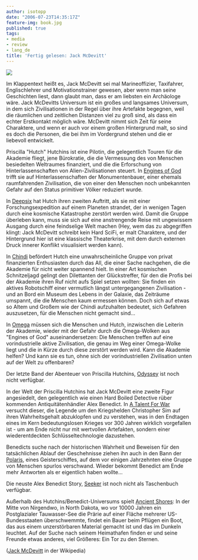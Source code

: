 ```yaml
---
author: isotopp
date: "2006-07-23T14:35:17Z"
feature-img: book.jpg
published: true
tags:
- media
- review
- lang_de
title: 'Fertig gelesen: Jack McDevitt'
---
```


![](https://blog.koehntopp.info/uploads/jackmvdevitt.jpg)

Im Klappentext heißt es, Jack McDevitt sei mal Marineoffizier, Taxifahrer, Englischlehrer und Motivationstrainer gewesen, aber wenn man seine Geschichten liest, dann glaubt man, dass er am liebsten ein Archäologe wäre.
Jack McDevitts Universum ist ein großes und langsames Universum, in dem sich Zivilisationen in der Regel über ihre Artefakte begegnen, weil die räumlichen und zeitlichen Distanzen viel zu groß sind, als dass ein echter Erstkontakt möglich wäre.
McDevitt nimmt sich Zeit für seine Charaktere, und wenn er auch vor einem großen Hintergrund malt, so sind es doch die Personen, die bei ihm im Vordergrund stehen und die er liebevoll entwickelt.

Priscilla "Hutch" Hutchins ist eine Pilotin, die gelegentlich Touren für die Akademie fliegt, jene Bürokratie, die die Vermessung des von Menschen besiedelten Weltraumes finanziert, und die die Erforschung von Hinterlassenschaften von Alien-Zivilisationen steuert.
In [Engines of God](http://www.amazon.de/gp/product/0441002846/)
trifft sie auf Hinterlassenschaften der Monumentenbauer, einer ehemals raumfahrenden Zivilisation, die von einer den Menschen noch unbekannten Gefahr auf den Status primitiver Völker reduziert wurde.

In [Deepsix](http://www.amazon.de/gp/product/0061020060/) hat Hutch ihren zweiten Auftritt, als sie mit einer Forschungsexpedition auf einem Planeten strandet, der in wenigen Tagen durch eine kosmische Katastrophe zerstört werden wird.
Damit die Gruppe überleben kann, muss sie sich auf eine anstrengende Reise mit ungewissem Ausgang durch eine feindselige Welt machen (Hey, wem das zu abgegriffen klingt: Jack McDevitt schreibt kein Hard SciFi, er malt Charaktere, und der Hintergrund hier ist eine klassische Theaterkrise, mit dem durch externen Druck innerer Konflikt visualisiert werden kann).

In [Chindi](http://www.amazon.de/gp/product/0441011020/) befördert Hutch eine unwahrscheinliche Gruppe von privat finanzierten Enthusiasten durch das All, die einer Sache nachgehen, die die Akademie für nicht weiter spannend hielt.
In einer Art kosmischen Schnitzeljagd gelingt den Dilettanten der Glückstreffer, für den die Profis bei der Akademie ihren Ruf nicht aufs Spiel setzen wollten:
Sie finden ein aktives Robotschiff einer vermutlich längst untergegangenen Zivilisation - und an Bord ein Museum des Lebens in der Galaxie, das Zeiträume umspannt, die die Menschen kaum ermessen können.
Doch sich auf etwas so Altem und Großem wie der Chindi aufzuhalten bedeutet, sich Gefahren auszusetzen, für die Menschen nicht gemacht sind...

In [Omega](http://www.amazon.de/gp/product/0441012108/) müssen sich die Menschen und Hutch, inzwischen die Leiterin der Akademie, wieder mit der Gefahr durch die Omega-Wolken aus "Engines of God" auseinandersetzen:
Die Menschen treffen auf eine vorindustrielle aktive Zivilisation, die genau im Weg einer Omega-Wolke liegt und die in Kürze durch diese zerstört werden wird.
Kann die Akademie helfen?
Und kann sie es tun, ohne sich der vorindustriellen Zivilisation unten auf der Welt zu offenbaren?

Der letzte Band der Abenteuer von Priscilla Hutchins,
[Odyssey](http://www.amazon.de/gp/product/044101433X/) ist noch nicht verfügbar.

In der Welt der Priscilla Hutchins hat Jack McDevitt eine zweite Figur angesiedelt, den gelegentlich wie einen Hard Boiled Detective rüber kommenden Antiquitätenhändler Alex Benedict.
In [A Talent For War](http://www.amazon.de/gp/product/0441012175) versucht dieser, die Legende um den Kriegshelden Christopher Sim auf ihren Wahrheitsgehalt abzuklopfen und zu verstehen, was in den Endtagen eines im Kern bedeutungslosen Krieges vor 300 Jahren wirklich vorgefallen ist - um am Ende nicht nur mit wertvollen Artefakten, sondern einer wiederentdeckten Schlüsseltechnologie dazustehen.

Benedicts suche nach der historischen Wahrheit und Beweisen für den tatsächlichen Ablauf der Geschehnisse ziehen ihn auch in den Bann der  [Polaris](http://www.amazon.de/gp/product/0441012531), eines Geisterschiffes, auf dem vor einigen Jahrzehnten eine Gruppe von Menschen spurlos verschwand.
Wieder bekommt Benedict am Ende mehr Antworten als er eigentlich haben wollte...

Die neuste Alex Benedict Story, [Seeker](http://www.amazon.de/gp/product/0441013295) ist noch nicht als Taschenbuch verfügbar.

Außerhalb des Hutchins/Benedict-Universums spielt
[Ancient Shores](http://www.amazon.de/gp/product/0061054267/):
In der Mitte von Nirgendwo, in North Dakota, wo vor 10000 Jahren ein Postglazialer Tauwasser-See die Prärie auf einer Fläche mehrerer US-Bundesstaaten überschwemmte, findet ein Bauer beim Pflügen ein Boot, das aus einem unzerstörbaren Material gemacht ist und das im Dunkeln leuchtet.
Auf der Suche nach seinem Heimathafen finden er und seine Freunde etwas anderes, viel Größeres:
Ein Tor zu den Sternen.

([Jack McDevitt](http://en.wikipedia.org/wiki/Jack_McDevitt) in der Wikipedia)
